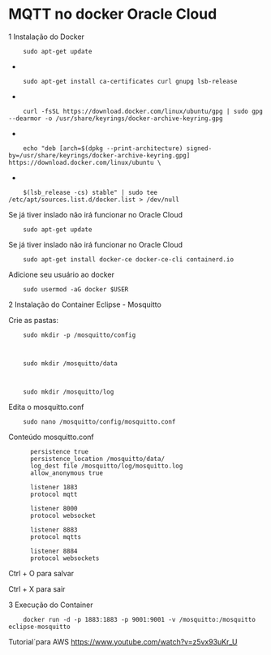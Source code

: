 # MQTT no docker Oracle Cloud

1 Instalação do Docker

        sudo apt-get update

- 

        sudo apt-get install ca-certificates curl gnupg lsb-release

-

        curl -fsSL https://download.docker.com/linux/ubuntu/gpg | sudo gpg --dearmor -o /usr/share/keyrings/docker-archive-keyring.gpg

-

        echo "deb [arch=$(dpkg --print-architecture) signed-by=/usr/share/keyrings/docker-archive-keyring.gpg] https://download.docker.com/linux/ubuntu \

-

        $(lsb_release -cs) stable" | sudo tee /etc/apt/sources.list.d/docker.list > /dev/null

Se já tiver inslado não irá funcionar no Oracle Cloud

        sudo apt-get update

Se já tiver inslado não irá funcionar no Oracle Cloud

        sudo apt-get install docker-ce docker-ce-cli containerd.io

Adicione seu usuário ao docker

        sudo usermod -aG docker $USER

2 Instalação do Container Eclipse - Mosquitto

Crie as pastas:

        sudo mkdir -p /mosquitto/config


        
        sudo mkdir /mosquitto/data


        
        sudo mkdir /mosquitto/log

Edita o mosquitto.conf

        sudo nano /mosquitto/config/mosquitto.conf

Conteúdo mosquitto.conf

          persistence true
          persistence_location /mosquitto/data/ 
          log_dest file /mosquitto/log/mosquitto.log 
          allow_anonymous true
          
          listener 1883
          protocol mqtt
                
          listener 8000
          protocol websocket
                
          listener 8883
          protocol mqtts
                
          listener 8884
          protocol websockets
          

Ctrl + O para salvar

Ctrl + X para sair

3 Execução do Container

        docker run -d -p 1883:1883 -p 9001:9001 -v /mosquitto:/mosquitto eclipse-mosquitto

Tutorial´para AWS https://www.youtube.com/watch?v=z5vx93uKr_U
